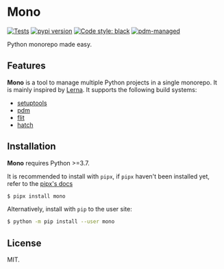 # Mono

[![Tests](https://github.com/frostming/mono/workflows/Tests/badge.svg)](https://github.com/frostming/mono/actions?query=workflow%3Aci)
[![pypi version](https://img.shields.io/pypi/v/mono.svg)](https://pypi.org/project/mono/)
[![Code style: black](https://img.shields.io/badge/code%20style-black-000000.svg)](https://github.com/psf/black)
[![pdm-managed](https://img.shields.io/badge/pdm-managed-blueviolet)](https://pdm.fming.dev)

Python monorepo made easy.

## Features

**Mono** is a tool to manage multiple Python projects in a single monorepo. It is mainly inspired by [Lerna](https://lerna.js.org/). It supports the following build systems:

- [setuptools](https://setuptools.pypa.io/)
- [pdm](https://pdm.fming.dev/)
- [flit](https://flit.pypa.io/)
- [hatch](https://ofek.dev/hatch/latest/)

## Installation

**Mono** requires Python >=3.7.

It is recommended to install with `pipx`, if `pipx` haven't been installed yet, refer to the [pipx's docs](https://github.com/pipxproject/pipx)

```bash
$ pipx install mono
```

Alternatively, install with `pip` to the user site:

```bash
$ python -m pip install --user mono
```

## License

MIT.
